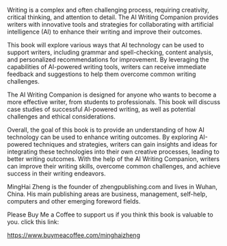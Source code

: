 
Writing is a complex and often challenging process, requiring creativity, critical thinking, and attention to detail. The AI Writing Companion provides writers with innovative tools and strategies for collaborating with artificial intelligence (AI) to enhance their writing and improve their outcomes.

This book will explore various ways that AI technology can be used to support writers, including grammar and spell-checking, content analysis, and personalized recommendations for improvement. By leveraging the capabilities of AI-powered writing tools, writers can receive immediate feedback and suggestions to help them overcome common writing challenges.

The AI Writing Companion is designed for anyone who wants to become a more effective writer, from students to professionals. This book will discuss case studies of successful AI-powered writing, as well as potential challenges and ethical considerations.

Overall, the goal of this book is to provide an understanding of how AI technology can be used to enhance writing outcomes. By exploring AI-powered techniques and strategies, writers can gain insights and ideas for integrating these technologies into their own creative processes, leading to better writing outcomes. With the help of the AI Writing Companion, writers can improve their writing skills, overcome common challenges, and achieve success in their writing endeavors.

MingHai Zheng is the founder of zhengpublishing.com and lives in Wuhan, China. His main publishing areas are business, management, self-help, computers and other emerging foreword fields.

Please Buy Me a Coffee to support us if you think this book is valuable to you. click this link:

https://www.buymeacoffee.com/minghaizheng
